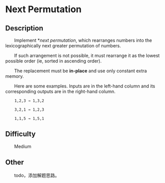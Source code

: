 # Next Permutation

## Description

&emsp;&emsp;Implement **next permutation*, which rearranges numbers into the lexicographically next greater permutation 
of numbers.
            
&emsp;&emsp;If such arrangement is not possible, it must rearrange it as the lowest possible order (ie, sorted in 
ascending order).
            
&emsp;&emsp;The replacement must be **in-place** and use only constant extra memory.
            
&emsp;&emsp;Here are some examples. Inputs are in the left-hand column and its corresponding outputs are in the 
right-hand column.

```
    1,2,3 → 1,3,2
    
    3,2,1 → 1,2,3
    
    1,1,5 → 1,5,1
```


## Difficulty

&emsp;&emsp;Medium

## Other

&emsp;&emsp;todo，添加解题思路。